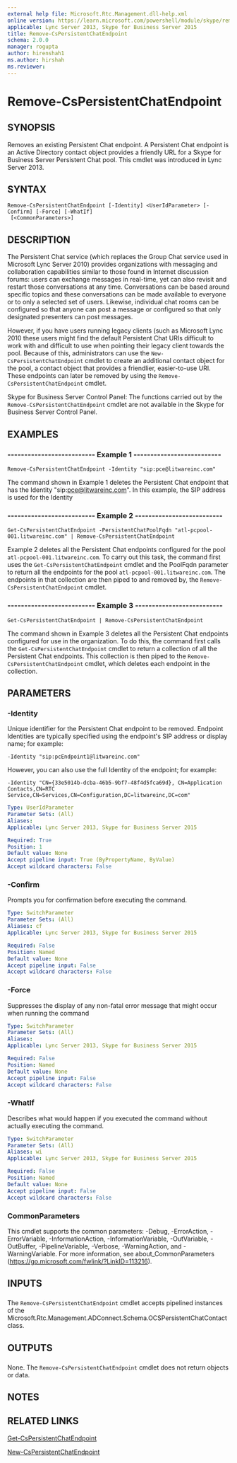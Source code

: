 ```yaml
---
external help file: Microsoft.Rtc.Management.dll-help.xml
online version: https://learn.microsoft.com/powershell/module/skype/remove-cspersistentchatendpoint
applicable: Lync Server 2013, Skype for Business Server 2015
title: Remove-CsPersistentChatEndpoint
schema: 2.0.0
manager: rogupta
author: hirenshah1
ms.author: hirshah
ms.reviewer:
---
```


# Remove-CsPersistentChatEndpoint

## SYNOPSIS
Removes an existing Persistent Chat endpoint.
A Persistent Chat endpoint is an Active Directory contact object provides a friendly URL for a Skype for Business Server Persistent Chat pool.
This cmdlet was introduced in Lync Server 2013.


## SYNTAX

```
Remove-CsPersistentChatEndpoint [-Identity] <UserIdParameter> [-Confirm] [-Force] [-WhatIf]
 [<CommonParameters>]
```

## DESCRIPTION
The Persistent Chat service (which replaces the Group Chat service used in Microsoft Lync Server 2010) provides organizations with messaging and collaboration capabilities similar to those found in Internet discussion forums: users can exchange messages in real-time, yet can also revisit and restart those conversations at any time.
Conversations can be based around specific topics and these conversations can be made available to everyone or to only a selected set of users.
Likewise, individual chat rooms can be configured so that anyone can post a message or configured so that only designated presenters can post messages.

However, if you have users running legacy clients (such as Microsoft Lync 2010 these users might find the default Persistent Chat URIs difficult to work with and difficult to use when pointing their legacy client towards the pool.
Because of this, administrators can use the `New-CsPersistentChatEndpoint` cmdlet to create an additional contact object for the pool, a contact object that provides a friendlier, easier-to-use URI.
These endpoints can later be removed by using the `Remove-CsPersistentChatEndpoint` cmdlet.

Skype for Business Server Control Panel: The functions carried out by the `Remove-CsPersistentChatEndpoint` cmdlet are not available in the Skype for Business Server Control Panel.


## EXAMPLES

### -------------------------- Example 1 --------------------------
```
Remove-CsPersistentChatEndpoint -Identity "sip:pce@litwareinc.com"
```

The command shown in Example 1 deletes the Persistent Chat endpoint that has the Identity "sip:pce@litwareinc.com".
In this example, the SIP address is used for the Identity


### -------------------------- Example 2 --------------------------
```
Get-CsPersistentChatEndpoint -PersistentChatPoolFqdn "atl-pcpool-001.litwareinc.com" | Remove-CsPersistentChatEndpoint
```

Example 2 deletes all the Persistent Chat endpoints configured for the pool `atl-pcpool-001.litwareinc.com`.
To carry out this task, the command first uses the `Get-CsPersistentChatEndpoint` cmdlet and the PoolFqdn parameter to return all the endpoints for the pool `atl-pcpool-001.litwareinc.com`.
The endpoints in that collection are then piped to and removed by, the `Remove-CsPersistentChatEndpoint` cmdlet.


### -------------------------- Example 3 --------------------------
```
Get-CsPersistentChatEndpoint | Remove-CsPersistentChatEndpoint
```

The command shown in Example 3 deletes all the Persistent Chat endpoints configured for use in the organization.
To do this, the command first calls the `Get-CsPersistentChatEndpoint` cmdlet to return a collection of all the Persistent Chat endpoints.
This collection is then piped to the `Remove-CsPersistentChatEndpoint` cmdlet, which deletes each endpoint in the collection.


## PARAMETERS

### -Identity
Unique identifier for the Persistent Chat endpoint to be removed.
Endpoint Identities are typically specified using the endpoint's SIP address or display name; for example:

`-Identity "sip:pcEndpoint1@litwareinc.com"`

However, you can also use the full Identity of the endpoint; for example:

`-Identity "CN={33e5014b-dcba-46b5-9bf7-48f4d5fca69d}, CN=Application Contacts,CN=RTC Service,CN=Services,CN=Configuration,DC=litwareinc,DC=com"`

```yaml
Type: UserIdParameter
Parameter Sets: (All)
Aliases: 
Applicable: Lync Server 2013, Skype for Business Server 2015

Required: True
Position: 1
Default value: None
Accept pipeline input: True (ByPropertyName, ByValue)
Accept wildcard characters: False
```

### -Confirm
Prompts you for confirmation before executing the command.

```yaml
Type: SwitchParameter
Parameter Sets: (All)
Aliases: cf
Applicable: Lync Server 2013, Skype for Business Server 2015

Required: False
Position: Named
Default value: None
Accept pipeline input: False
Accept wildcard characters: False
```

### -Force
Suppresses the display of any non-fatal error message that might occur when running the command

```yaml
Type: SwitchParameter
Parameter Sets: (All)
Aliases: 
Applicable: Lync Server 2013, Skype for Business Server 2015

Required: False
Position: Named
Default value: None
Accept pipeline input: False
Accept wildcard characters: False
```

### -WhatIf
Describes what would happen if you executed the command without actually executing the command.

```yaml
Type: SwitchParameter
Parameter Sets: (All)
Aliases: wi
Applicable: Lync Server 2013, Skype for Business Server 2015

Required: False
Position: Named
Default value: None
Accept pipeline input: False
Accept wildcard characters: False
```

### CommonParameters
This cmdlet supports the common parameters: -Debug, -ErrorAction, -ErrorVariable, -InformationAction, -InformationVariable, -OutVariable, -OutBuffer, -PipelineVariable, -Verbose, -WarningAction, and -WarningVariable. For more information, see about_CommonParameters (https://go.microsoft.com/fwlink/?LinkID=113216).

## INPUTS

###  
The `Remove-CsPersistentChatEndpoint` cmdlet accepts pipelined instances of the Microsoft.Rtc.Management.ADConnect.Schema.OCSPersistentChatContact class.

## OUTPUTS

###  
None.
The `Remove-CsPersistentChatEndpoint` cmdlet does not return objects or data.

## NOTES

## RELATED LINKS

[Get-CsPersistentChatEndpoint](Get-CsPersistentChatEndpoint.md)

[New-CsPersistentChatEndpoint](New-CsPersistentChatEndpoint.md)
